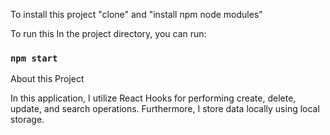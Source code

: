 To install this project "clone" and "install npm node modules"

To run this In the project directory, you can run:

### `npm start`

About this Project

In this application, I utilize React Hooks for performing create, delete, update, and search operations. Furthermore, I store data locally using local storage.
